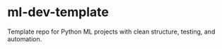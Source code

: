 # ml-dev-template
Template repo for Python ML projects with clean structure, testing, and automation.
